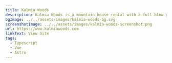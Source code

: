 ```yaml
---
title: Kalmia Woods
description: Kalmia Woods is a mountain house rental with a full blow guest Welcome Book that will soon be open sourced for use.
bgImage: ../../assets/images/kalmia-woods-bg.svg
screenshotImage: ../../assets/images/kalmia-woods-screenshot.png
url: https://www.kalmiawoods.com
linkText: View Site
tags:
  - Typescript
  - Vue
  - Astro
---
```

